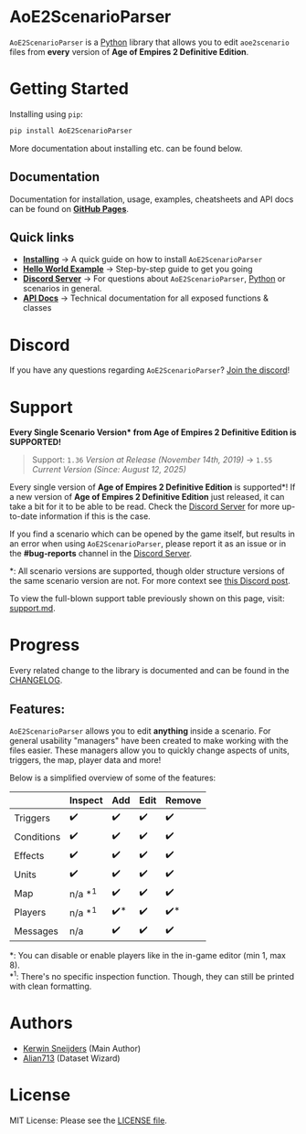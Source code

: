# AoE2ScenarioParser

`AoE2ScenarioParser` is a [Python] library that allows you to edit `aoe2scenario` files from **every** version of 
 **Age of Empires 2 Definitive Edition**.

[Python]: https://www.python.org/

# Getting Started

Installing using `pip`:

```sh
pip install AoE2ScenarioParser
```

More documentation about installing etc. can be found below.

## Documentation

Documentation for installation, usage, examples, cheatsheets and API docs can be found on **[GitHub Pages]**.

[GitHub Pages]: https://ksneijders.github.io/AoE2ScenarioParser/

## Quick links

- **[Installing]** → A quick guide on how to install `AoE2ScenarioParser`
- **[Hello World Example]** → Step-by-step guide to get you going
- **[Discord Server]** → For questions about `AoE2ScenarioParser`, [Python] or scenarios in general. 
- **[API Docs]** → Technical documentation for all exposed functions & classes

[Installing]: https://ksneijders.github.io/AoE2ScenarioParser/installation/
[Hello World Example]: https://ksneijders.github.io/AoE2ScenarioParser/hello_world/
[Discord Server]: https://discord.gg/DRUtmugXT3
[API Docs]: https://ksneijders.github.io/AoE2ScenarioParser/api_docs/aoe2_scenario/

# Discord

If you have any questions regarding `AoE2ScenarioParser`? [Join the discord]!

[Join the discord]: https://discord.gg/DRUtmugXT3

# Support

**Every Single Scenario Version\* from Age of Empires 2 Definitive Edition is SUPPORTED!**

> Support: `1.36` _Version at Release (November 14th, 2019)_ → `1.55` _Current Version (Since: August 12, 2025)_

Every single version of **Age of Empires 2 Definitive Edition** is supported*! 
If a new version of **Age of Empires 2 Definitive Edition** just released, it can take a bit for it to be able to be read. 
Check the [Discord Server] for more up-to-date information if this is the case.

If you find a scenario which can be opened by the game itself, but results in an error when using `AoE2ScenarioParser`, 
please report it as an issue or in the **#bug‑reports** channel in the [Discord Server].

*: All scenario versions are supported, though older structure versions of the same scenario version are not. 
For more context see [this Discord post](https://discord.com/channels/866955546182942740/877085102201536553/1372708645711777843).

To view the full-blown support table previously shown on this page, visit: [support.md]. 

[support.md]: https://github.com/KSneijders/AoE2ScenarioParser/blob/master/resources/md/support.md

# Progress

Every related change to the library is documented and can be found in the [CHANGELOG].

[changelog]: https://github.com/KSneijders/AoE2ScenarioParser/blob/dev/CHANGELOG.md

## Features:

`AoE2ScenarioParser` allows you to edit **anything** inside a scenario. 
For general usability "managers" have been created to make working with the files easier. 
These managers allow you to quickly change aspects of units, triggers, the map, player data and more!

Below is a simplified overview of some of the features:

|            | Inspect           | Add | Edit | Remove |
|------------|-------------------|-----|------|--------|
| Triggers   | ✔️                | ✔️  | ✔️   | ✔️     |
| Conditions | ✔️                | ✔️  | ✔️   | ✔️     |
| Effects    | ✔️                | ✔️  | ✔️   | ✔️     |
| Units      | ✔️                | ✔️  | ✔️   | ✔️     |
| Map        | n/a *<sup>1</sup> | ✔️  | ✔️   | ✔️     |
| Players    | n/a *<sup>1</sup> | ✔️* | ✔️   | ✔️*    |
| Messages   | n/a               | ✔️  | ✔️   | ✔️     |

*: You can disable or enable players like in the in-game editor (min 1, max 8).  
*<sup>1</sup>: There's no specific inspection function. Though, they can still be printed with clean formatting.

# Authors

- [Kerwin Sneijders](https://github.com/KSneijders) (Main Author)
- [Alian713](https://github.com/Divy1211) (Dataset Wizard)

# License

MIT License: Please see the [LICENSE file].

[license file]: https://github.com/KSneijders/AoE2ScenarioParser/blob/dev/LICENSE
